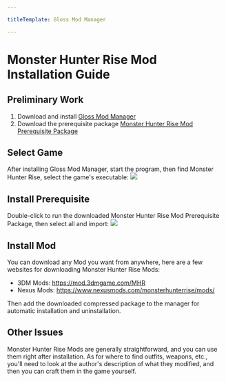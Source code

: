 ```yaml
---

titleTemplate: Gloss Mod Manager

---
```


# Monster Hunter Rise Mod Installation Guide

## Preliminary Work

1. Download and install [Gloss Mod Manager](https://mod.3dmgame.com/mod/197445)
2. Download the prerequisite package [Monster Hunter Rise Mod Prerequisite Package](https://cloud.aoe.top/s/KrRfO)

## Select Game

After installing Gloss Mod Manager, start the program, then find Monster Hunter Rise, select the game's executable:
![](https://mod.3dmgame.com/static/upload/mod/202401/MOD65a0e4c5ae4c4.png@webp)

## Install Prerequisite

Double-click to run the downloaded Monster Hunter Rise Mod Prerequisite Package, then select all and import:
![](https://mod.3dmgame.com/static/upload/mod/202401/MOD65a0e538cca48.png@webp)

## Install Mod

You can download any Mod you want from anywhere, here are a few websites for downloading Monster Hunter Rise Mods:

- 3DM Mods: https://mod.3dmgame.com/MHR
- Nexus Mods: https://www.nexusmods.com/monsterhunterrise/mods/

Then add the downloaded compressed package to the manager for automatic installation and uninstallation.

## Other Issues

Monster Hunter Rise Mods are generally straightforward, and you can use them right after installation. As for where to find outfits, weapons, etc., you'll need to look at the author's description of what they modified, and then you can craft them in the game yourself.